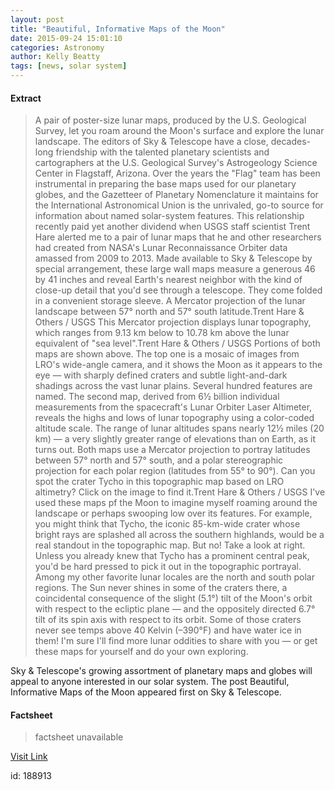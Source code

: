 ```yaml
---
layout: post
title: "Beautiful, Informative Maps of the Moon"
date: 2015-09-24 15:01:10
categories: Astronomy
author: Kelly Beatty
tags: [news, solar system]
---
```



#### Extract
>A pair of poster-size lunar maps, produced by the U.S. Geological Survey, let you roam around the Moon's surface and explore the lunar landscape.
The editors of Sky &amp; Telescope have a close, decades-long friendship with the talented planetary scientists and cartographers at the U.S. Geological Survey's Astrogeology Science Center in Flagstaff, Arizona. Over the years the "Flag" team has been instrumental in preparing the base maps used for our planetary globes, and the Gazetteer of Planetary Nomenclature it maintains for the International Astronomical Union is the unrivaled, go-to source for information about named solar-system features.
This relationship recently paid yet another dividend when USGS staff scientist Trent Hare alerted me to a pair of lunar maps that he and other researchers had created from NASA's Lunar Reconnaissance Orbiter data amassed from 2009 to 2013. Made available to Sky &amp; Telescope by special arrangement, these large wall maps measure a generous 46 by 41 inches and reveal Earth's nearest neighbor with the kind of close-up detail that you'd see through a telescope. They come folded in a convenient storage sleeve.
A Mercator projection of the lunar landscape between 57° north and 57° south latitude.Trent Hare &amp; Others / USGS
This Mercator projection displays lunar topography, which ranges from 9.13 km below to 10.78 km above the lunar equivalent of "sea level".Trent Hare &amp; Others / USGS
Portions of both maps are shown above. The top one is a mosaic of images from LRO's wide-angle camera, and it shows the Moon as it appears to the eye — with sharply defined craters and subtle light-and-dark shadings across the vast lunar plains. Several hundred features are named.
The second map, derived from 6½ billion individual measurements from the spacecraft's Lunar Orbiter Laser Altimeter, reveals the highs and lows of lunar topography using a color-coded altitude scale. The range of lunar altitudes spans nearly 12½ miles (20 km) — a very slightly greater range of elevations than on Earth, as it turns out.
Both maps use a Mercator projection to portray latitudes between 57° north and 57° south, and a polar stereographic projection for each polar region (latitudes from 55° to 90°).
Can you spot the crater Tycho in this topographic map based on LRO altimetry? Click on the image to find it.Trent Hare &amp; Others / USGS
I've used these maps pf the Moon to imagine myself roaming around the landscape or perhaps swooping low over its features. For example, you might think that Tycho, the iconic 85-km-wide crater whose bright rays are splashed all across the southern highlands, would be a real standout in the topographic map. But no! Take a look at right. Unless you already knew that Tycho has a prominent central peak, you'd be hard pressed to pick it out in the topographic portrayal.
Among my other favorite lunar locales are the north and south polar regions. The Sun never shines in some of the craters there, a coincidental consequence of the slight (5.1°) tilt of the Moon's orbit with respect to the ecliptic plane — and the oppositely directed 6.7° tilt of its spin axis with respect to its orbit. Some of those craters never see temps above 40 Kelvin (–390°F) and have water ice in them!
I'm sure I'll find more lunar oddities to share with you — or get these maps for yourself and do your own exploring.

Sky &amp; Telescope's growing assortment of planetary maps and globes will appeal to anyone interested in our solar system.
The post Beautiful, Informative Maps of the Moon appeared first on Sky &amp; Telescope.

#### Factsheet
>factsheet unavailable

[Visit Link](http://www.skyandtelescope.com/astronomy-news/beautiful-maps-of-the-moon-092420155/)

id:  188913
